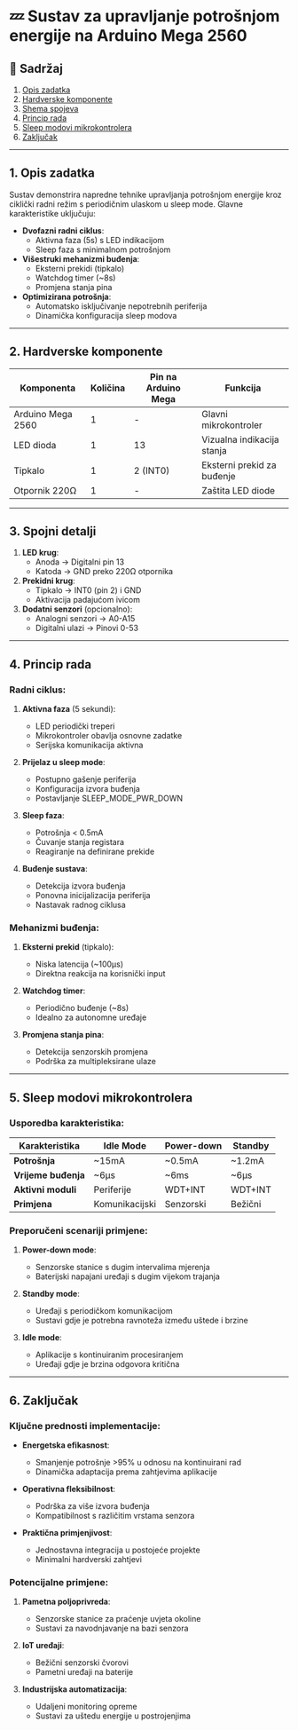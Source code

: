 # 💤 Sustav za upravljanje potrošnjom energije na Arduino Mega 2560

## 📖 Sadržaj
1. [Opis zadatka](#1-opis-zadatka)  
2. [Hardverske komponente](#2-hardverske-komponente)  
3. [Shema spojeva](#3-shema-spojeva)  
4. [Princip rada](#4-princip-rada)  
5. [Sleep modovi mikrokontrolera](#5-sleep-modovi-mikrokontrolera)  
6. [Zaključak](#6-zaključak)  

---

## 1. Opis zadatka
Sustav demonstrira napredne tehnike upravljanja potrošnjom energije kroz ciklički radni režim s periodičnim ulaskom u sleep mode. Glavne karakteristike uključuju:

- **Dvofazni radni ciklus**:
  - Aktivna faza (5s) s LED indikacijom
  - Sleep faza s minimalnom potrošnjom
- **Višestruki mehanizmi buđenja**:
  - Eksterni prekidi (tipkalo)
  - Watchdog timer (~8s)
  - Promjena stanja pina
- **Optimizirana potrošnja**:
  - Automatsko isključivanje nepotrebnih periferija
  - Dinamička konfiguracija sleep modova

---

## 2. Hardverske komponente

| Komponenta          | Količina | Pin na Arduino Mega | Funkcija                  |
|---------------------|----------|---------------------|---------------------------|
| Arduino Mega 2560   | 1        | -                   | Glavni mikrokontroler     |
| LED dioda           | 1        | 13                  | Vizualna indikacija stanja|
| Tipkalo             | 1        | 2 (INT0)            | Eksterni prekid za buđenje|
| Otpornik 220Ω       | 1        | -                   | Zaštita LED diode         |

---

## 3. Spojni detalji

1. **LED krug**:
   - Anoda → Digitalni pin 13
   - Katoda → GND preko 220Ω otpornika
2. **Prekidni krug**:
   - Tipkalo → INT0 (pin 2) i GND
   - Aktivacija padajućom ivicom
3. **Dodatni senzori** (opcionalno):
   - Analogni senzori → A0-A15
   - Digitalni ulazi → Pinovi 0-53

---

## 4. Princip rada

### Radni ciklus:
1. **Aktivna faza** (5 sekundi):
   - LED periodički treperi
   - Mikrokontroler obavlja osnovne zadatke
   - Serijska komunikacija aktivna

2. **Prijelaz u sleep mode**:
   - Postupno gašenje periferija
   - Konfiguracija izvora buđenja
   - Postavljanje SLEEP_MODE_PWR_DOWN

3. **Sleep faza**:
   - Potrošnja < 0.5mA
   - Čuvanje stanja registara
   - Reagiranje na definirane prekide

4. **Buđenje sustava**:
   - Detekcija izvora buđenja
   - Ponovna inicijalizacija periferija
   - Nastavak radnog ciklusa

### Mehanizmi buđenja:
1. **Eksterni prekid** (tipkalo):
   - Niska latencija (~100μs)
   - Direktna reakcija na korisnički input

2. **Watchdog timer**:
   - Periodično buđenje (~8s)
   - Idealno za autonomne uređaje

3. **Promjena stanja pina**:
   - Detekcija senzorskih promjena
   - Podrška za multipleksirane ulaze

---

## 5. Sleep modovi mikrokontrolera

### Usporedba karakteristika:

| Karakteristika       | Idle Mode       | Power-down      | Standby         |
|----------------------|----------------|----------------|----------------|
| **Potrošnja**        | ~15mA          | ~0.5mA         | ~1.2mA         |
| **Vrijeme buđenja**  | ~6μs           | ~6ms           | ~6μs           |
| **Aktivni moduli**   | Periferije     | WDT+INT        | WDT+INT        |
| **Primjena**         | Komunikacijski | Senzorski      | Bežični        |

### Preporučeni scenariji primjene:
1. **Power-down mode**:
   - Senzorske stanice s dugim intervalima mjerenja
   - Baterijski napajani uređaji s dugim vijekom trajanja

2. **Standby mode**:
   - Uređaji s periodičkom komunikacijom
   - Sustavi gdje je potrebna ravnoteža između uštede i brzine

3. **Idle mode**:
   - Aplikacije s kontinuiranim procesiranjem
   - Uređaji gdje je brzina odgovora kritična

---

## 6. Zaključak

### Ključne prednosti implementacije:
- **Energetska efikasnost**:
  - Smanjenje potrošnje >95% u odnosu na kontinuirani rad
  - Dinamička adaptacija prema zahtjevima aplikacije

- **Operativna fleksibilnost**:
  - Podrška za više izvora buđenja
  - Kompatibilnost s različitim vrstama senzora

- **Praktična primjenjivost**:
  - Jednostavna integracija u postojeće projekte
  - Minimalni hardverski zahtjevi

### Potencijalne primjene:
1. **Pametna poljoprivreda**:
   - Senzorske stanice za praćenje uvjeta okoline
   - Sustavi za navodnjavanje na bazi senzora

2. **IoT uređaji**:
   - Bežični senzorski čvorovi
   - Pametni uređaji na baterije

3. **Industrijska automatizacija**:
   - Udaljeni monitoring opreme
   - Sustavi za uštedu energije u postrojenjima
